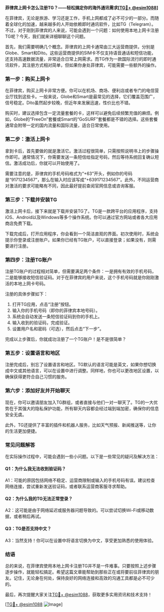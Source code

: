 **菲律宾上网卡怎么注册TG？——轻松搞定你的海外通讯需求[[TG💪+ @esim1088](https://t.me/s/esim1088)]**

在菲律宾，无论是旅游、学习还是工作，手机上网都成了必不可少的一部分。而随着全球化的加速，越来越多的人开始依赖即时通讯软件，比如TG（Telegram）。不过，对于刚到菲律宾的人来说，可能会遇到一个问题：如何使用本地上网卡注册TG呢？今天，我们就来详细聊聊这个问题。

首先，我们需要明确几个概念。菲律宾的上网卡通常由三大运营商提供，分别是Globe、Smart和Dito。这些运营商提供的SIM卡不仅支持语音通话和短信功能，还支持高速数据流量，非常适合日常上网需求。而TG作为一款国际流行的即时通讯软件，其注册方式相对简单，但如果你身处菲律宾，可能需要一些额外的操作。

### **第一步：购买上网卡**

在菲律宾，购买上网卡非常方便。你可以在机场、商场、便利店或者专门的电信营业厅找到这些卡。一般来说，Globe和Smart是最常见的选择，它们覆盖范围广，信号稳定。Dito虽然起步较晚，但近年来发展迅速，性价比也不错。

购买时，建议选择包含一定流量套餐的卡，这样可以避免后续频繁充值的麻烦。例如，Globe的“FreeOn”套餐或Smart的“GoSURF”套餐都是不错的选择。这些套餐通常会附带一定的国内流量和国际流量，适合日常使用。

### **第二步：激活上网卡**

拿到卡后，首先要做的就是激活它。激活过程很简单，只需按照说明书上的步骤操作即可。通常情况下，你需要发送一条短信给指定号码，然后等待系统回复确认短信。激活成功后，你就可以开始使用了。

需要注意的是，菲律宾的手机号码格式为“+63”开头，例如你的号码是“9171234567”，那么在输入时应该写成“+639171234567”。此外，不同运营商对激活的要求可能略有不同，因此最好提前查阅官网信息或咨询客服。

### **第三步：下载并安装TG**

激活上网卡后，接下来就是下载并安装TG了。TG是一款跨平台的应用程序，支持iOS、Android以及Windows等多个操作系统。你可以通过官方网站或者各大应用商店免费下载。

下载完成后，打开应用程序，你会看到一个简洁直观的界面。初次使用时，系统会提示你登录或注册账户。如果你已经有TG账户，可以直接登录；如果没有，则需要进行注册。

### **第四步：注册TG账户**

注册TG账户的过程相对简单，但需要满足两个条件：一是拥有有效的手机号码，二是能够接收短信验证码。对于在菲律宾的用户来说，这个手机号码就是你刚刚激活的本地上网卡号码。

注册的具体步骤如下：

1. 打开TG应用，点击“注册”按钮。
2. 输入你的手机号码（即你的菲律宾本地号码）。
3. 系统会自动发送一条短信验证码到你的手机上。
4. 输入收到的验证码，完成验证。
5. 设置用户名和密码（可选），然后点击“下一步”。

完成以上步骤后，你就成功注册了一个TG账户！是不是很简单？

### **第五步：设置语言和地区**

注册完成后，别忘了设置语言和地区。TG默认的语言可能是英文，如果你想切换成中文或其他语言，可以在设置中进行调整。同样地，你也可以更改地区设置，以确保获得更符合自己习惯的服务。

### **第六步：添加好友并开始聊天**

现在，你可以邀请朋友加入TG群组，或者直接与他们一对一聊天了。TG的一大优势在于其强大的隐私保护功能，所有聊天内容都会经过端到端加密，确保你的信息安全无虞。

此外，TG还提供了丰富的插件和机器人服务，比如天气预报、新闻推送等，让你的生活更加便捷。

### **常见问题解答**

在实际操作过程中，可能会遇到一些小问题。以下是一些常见的疑问及解决方法：

#### Q1：为什么我无法收到验证码？
A1：可能的原因包括网络不稳定、运营商限制或输入的手机号码有误。建议检查网络连接，尝试重新发送验证码，或者联系运营商客服寻求帮助。

#### Q2：为什么我的TG无法正常登录？
A2：这可能是由于网络延迟或服务器问题导致的。可以尝试切换Wi-Fi或移动数据，或者稍后再试。

#### Q3：TG是否支持中文？
A3：当然支持！你可以在设置中将语言切换为中文，享受更加熟悉的使用体验。

### **结语**

总的来说，在菲律宾使用本地上网卡注册TG并不是一件难事。只要按照上述步骤逐步操作，就能轻松搞定。希望这篇文章能帮助到那些正在或将要前往菲律宾的朋友。记住，无论身在何处，保持良好的网络连接和高效的沟通工具都是必不可少的。

最后，再次提醒大家关注[TG💪+ @esim1088](https://t.me/s/esim1088)，获取更多实用资讯和技术支持！

[[TG💪+ @esim1088](https://t.me/s/esim1088) ![Image](https://i.postimg.cc/4NQfJmqS/Snipaste-2025-05-13-00-14-12.png)]